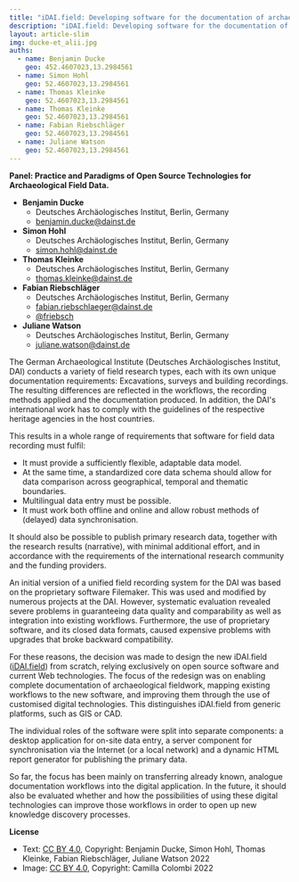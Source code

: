 ```yaml
---
title: "iDAI.field: Developing software for the documentation of archaeological fieldwork"
description: "iDAI.field: Developing software for the documentation of archaeological fieldwork"
layout: article-slim
img: ducke-et_alii.jpg
auths:
  - name: Benjamin Ducke
    geo: 452.4607023,13.2984561
  - name: Simon Hohl
    geo: 52.4607023,13.2984561
  - name: Thomas Kleinke
    geo: 52.4607023,13.2984561
  - name: Thomas Kleinke
    geo: 52.4607023,13.2984561
  - name: Fabian Riebschläger
    geo: 52.4607023,13.2984561
  - name: Juliane Watson
    geo: 52.4607023,13.2984561
---
```


**Panel: Practice and Paradigms of Open Source Technologies for Archaeological Field Data.**

- **Benjamin Ducke**
  - Deutsches Archäologisches Institut, Berlin, Germany
  - [benjamin.ducke@dainst.de](mailto:benjamin.ducke@dainst.de)
- **Simon Hohl**
  - Deutsches Archäologisches Institut, Berlin, Germany
  - [simon.hohl@dainst.de](mailto:simon.hohl@dainst.de)
- **Thomas Kleinke**
  - Deutsches Archäologisches Institut, Berlin, Germany
  - [thomas.kleinke@dainst.de](mailto:thomas.kleinke@dainst.de)
- **Fabian Riebschläger**
  - Deutsches Archäologisches Institut, Berlin, Germany
  - [fabian.riebschlaeger@dainst.de](mailto:fabian.riebschlaeger@dainst.de)
  - [@friebsch](https://twitter.com/friebsch)
- **Juliane Watson**
  - Deutsches Archäologisches Institut, Berlin, Germany
  - [juliane.watson@dainst.de](mailto:fabian.riebschlaeger@dainst.de)


The German Archaeological Institute (Deutsches Archäologisches Institut, DAI) conducts a variety of field research types, each with its own unique documentation requirements: Excavations, surveys and building recordings. The resulting differences are reflected in the workflows, the recording methods applied and the documentation produced. In addition, the DAI's international work has to comply with the guidelines of the respective heritage agencies in the host countries.

This results in a whole range of requirements that software for field data recording must fulfil:
-	It must provide a sufficiently flexible, adaptable data model.
-	At the same time, a standardized core data schema should allow for data comparison across geographical, temporal and thematic boundaries.
-	Multilingual data entry must be possible.
-	It must work both offline and online and allow robust methods of (delayed) data synchronisation.

It should also be possible to publish primary research data, together with the research results (narrative), with minimal additional effort, and in accordance with the requirements of the international research community and the funding providers.

An initial version of a unified field recording system for the DAI was based on the proprietary software Filemaker. This was used and modified by numerous projects at the DAI. However, systematic evaluation revealed severe problems in guaranteeing data quality and comparability as well as integration into existing workflows. Furthermore, the use of proprietary software, and its closed data formats, caused expensive problems with upgrades that broke backward compatibility.

For these reasons, the decision was made to design the new iDAI.field ([iDAI.field](https://github.com/dainst/idai-field)) from scratch, relying exclusively on open source software and current Web technologies. The focus of the redesign was on enabling complete documentation of archaeological fieldwork, mapping existing workflows to the new software, and improving them through the use of customised digital technologies. This distinguishes iDAI.field from generic platforms, such as GIS or CAD.

The individual roles of the software were split into separate components: a desktop application for on-site data entry, a server component for synchronisation via the Internet (or a local network) and a dynamic HTML report generator for publishing the primary data.

So far, the focus has been mainly on transferring already known, analogue documentation workflows into the digital application. In the future, it should also be evaluated whether and how the possibilities of using these digital technologies can improve those workflows in order to open up new knowledge discovery processes.



**License**

- Text: [CC BY 4.0](https://creativecommons.org/licenses/by/4.0/), Copyright: Benjamin Ducke, Simon Hohl, Thomas Kleinke, Fabian Riebschläger, Juliane Watson 2022
- Image: [CC BY 4.0](https://creativecommons.org/licenses/by/4.0/), Copyright: Camilla Colombi 2022
